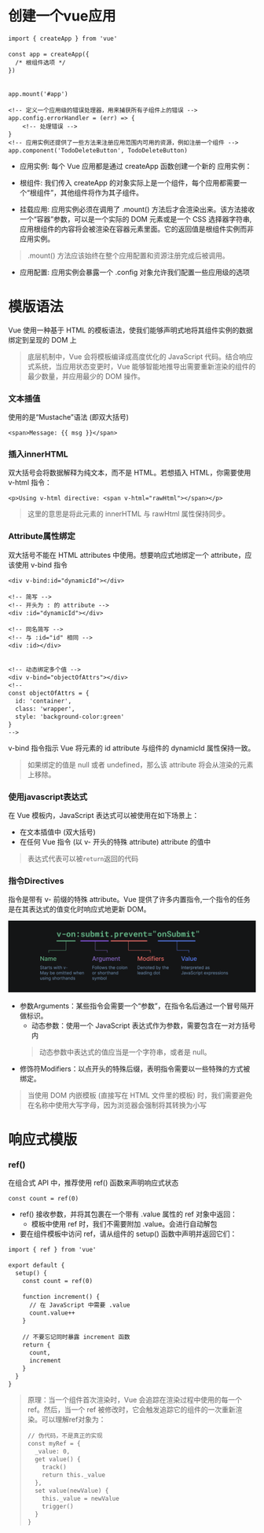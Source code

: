 # 创建一个vue应用

```vue
import { createApp } from 'vue'

const app = createApp({
  /* 根组件选项 */
})


app.mount('#app')

<!-- 定义一个应用级的错误处理器，用来捕获所有子组件上的错误 -->
app.config.errorHandler = (err) => {
    <!-- 处理错误 -->
}
<!-- 应用实例还提供了一些方法来注册应用范围内可用的资源，例如注册一个组件 -->
app.component('TodoDeleteButton', TodoDeleteButton)
```

 - 应用实例: 每个 Vue 应用都是通过 createApp 函数创建一个新的 应用实例：

- 根组件: 我们传入 createApp 的对象实际上是一个组件，每个应用都需要一个“根组件”，其他组件将作为其子组件。

- 挂载应用: 应用实例必须在调用了 .mount() 方法后才会渲染出来。该方法接收一个“容器”参数，可以是一个实际的 DOM 元素或是一个 CSS 选择器字符串,应用根组件的内容将会被渲染在容器元素里面。它的返回值是根组件实例而非应用实例。
> .mount() 方法应该始终在整个应用配置和资源注册完成后被调用。

<!-- TODO: DOM中的根组件模版 -->

- 应用配置: 应用实例会暴露一个 .config 对象允许我们配置一些应用级的选项


# 模版语法


Vue 使用一种基于 HTML 的模板语法，使我们能够声明式地将其组件实例的数据绑定到呈现的 DOM 上

> 底层机制中，Vue 会将模板编译成高度优化的 JavaScript 代码。结合响应式系统，当应用状态变更时，Vue 能够智能地推导出需要重新渲染的组件的最少数量，并应用最少的 DOM 操作。

### 文本插值

使用的是“Mustache”语法 (即双大括号)
```vue
<span>Message: {{ msg }}</span>
```


### 插入innerHTML

双大括号会将数据解释为纯文本，而不是 HTML。若想插入 HTML，你需要使用 v-html 指令：
```vue
<p>Using v-html directive: <span v-html="rawHtml"></span></p>
```
> 这里的意思是将此元素的 innerHTML 与 rawHtml 属性保持同步。



### Attribute属性绑定

双大括号不能在 HTML attributes 中使用。想要响应式地绑定一个 attribute，应该使用 v-bind 指令

```vue
<div v-bind:id="dynamicId"></div>

<!-- 简写 -->
<!-- 开头为 : 的 attribute -->
<div :id="dynamicId"></div>

<!-- 同名简写 -->
<!-- 与 :id="id" 相同 -->
<div :id></div>


<!-- 动态绑定多个值 -->
<div v-bind="objectOfAttrs"></div>
<!-- 
const objectOfAttrs = {
  id: 'container',
  class: 'wrapper',
  style: 'background-color:green'
} 
-->
```
v-bind 指令指示 Vue 将元素的 id attribute 与组件的 dynamicId 属性保持一致。
> 如果绑定的值是 null 或者 undefined，那么该 attribute 将会从渲染的元素上移除。


### 使用javascript表达式

在 Vue 模板内，JavaScript 表达式可以被使用在如下场景上：
- 在文本插值中 (双大括号)
- 在任何 Vue 指令 (以 v- 开头的特殊 attribute) attribute 的值中
> 表达式代表可以被`return`返回的代码


### 指令Directives

指令是带有 v- 前缀的特殊 attribute。Vue 提供了许多内置指令,一个指令的任务是在其表达式的值变化时响应式地更新 DOM。

![](assets/v-directives.png)

- 参数Arguments：某些指令会需要一个“参数”，在指令名后通过一个冒号隔开做标识。
    - 动态参数：使用一个 JavaScript 表达式作为参数，需要包含在一对方括号内
    > 动态参数中表达式的值应当是一个字符串，或者是 null。
- 修饰符Modifiers：以点开头的特殊后缀，表明指令需要以一些特殊的方式被绑定。


> 当使用 DOM 内嵌模板 (直接写在 HTML 文件里的模板) 时，我们需要避免在名称中使用大写字母，因为浏览器会强制将其转换为小写

# 响应式模版

### ref()

在组合式 API 中，推荐使用 ref() 函数来声明响应式状态


```vue
const count = ref(0)
```

- ref() 接收参数，并将其包裹在一个带有 .value 属性的 ref 对象中返回：
    - 模板中使用 ref 时，我们不需要附加 .value。会进行自动解包
- 要在组件模板中访问 ref，请从组件的 setup() 函数中声明并返回它们：
```vue
import { ref } from 'vue'

export default {
  setup() {
    const count = ref(0)

    function increment() {
      // 在 JavaScript 中需要 .value
      count.value++
    }

    // 不要忘记同时暴露 increment 函数
    return {
      count,
      increment
    }
  }
}
```

> 原理：当一个组件首次渲染时，Vue 会追踪在渲染过程中使用的每一个 ref。然后，当一个 ref 被修改时，它会触发追踪它的组件的一次重新渲染。可以理解ref对象为：
> ```vue
> // 伪代码，不是真正的实现
> const myRef = {
>   _value: 0,
>   get value() {
>     track()
>     return this._value
>   },
>   set value(newValue) {
>     this._value = newValue
>     trigger()
>   }
> }
> ```

***<script setup>***

在 setup() 函数中手动暴露大量的状态和方法非常繁琐。幸运的是，我们可以通过使用单文件组件 (SFC) 来避免这种情况。我们可以使用 <script setup> 来大幅度地简化代码

```vue
<script setup>
import { ref } from 'vue'

const count = ref(0)

function increment() {
  count.value++
}
</script>

<template>
  <button @click="increment">
    {{ count }}
  </button>
</template>
```
> \<script setup> 中的顶层的导入、声明的变量和函数可在同一组件的模板中直接使用。

***DOM更新时机***

DOM 更新不是同步的。Vue 会在“next tick”更新周期中缓冲所有状态的修改，以确保不管你进行了多少次状态修改，每个组件都只会被更新一次。
> 可以使用 nextTick() 全局 API进行立刻修改


### reactive()

还有另一种声明响应式状态的方式，即使用 reactive() API。reactive() 将使对象本身具有响应性


```vue
const state = reactive({ count: 0 })
```

- reactive() 返回的是一个原始对象的 Proxy，它和原始对象是不相等的
- 只有代理对象是响应式的，更改原始对象不会触发更新。

<!-- NOTE: 建议使用 ref() 作为声明响应式状态的主要 API。而且我也学不懂呜呜 -->


<!-- TODO: 深/浅层次对象 -->










# 计算属性

# 类与样式绑定

# 条件渲染

# 列表渲染

# 事件处理

# 表单输入绑定

# 生命周期

# 侦听器

# 模版引用

# 组件基础

---
深入组件


# 注册

# props

# 事件

# 组件v-model

# 透传Attributes

# 插槽

# 依赖注入

# 异步组件

---
逻辑复用

# 组合式函数

# 自定义指令

# 插件

---
内置组件

# Transition

# TransitionGroup

# KeepAlive

# Teleport

# Suspense

---
应用规模化

# 单文件组件

# 工具链

# 路由

# 状态管理

# 测试

# 服务端渲染（SSR）



